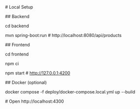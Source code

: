 \# Local Setup

\## Backend

cd backend

mvn spring-boot:run   # http://localhost:8080/api/products

\## Frontend

cd frontend

npm ci

npm start             # http://127.0.0.1:4200

\## Docker (optional)

docker compose -f deploy/docker-compose.local.yml up --build

\# Open http://localhost:4300



